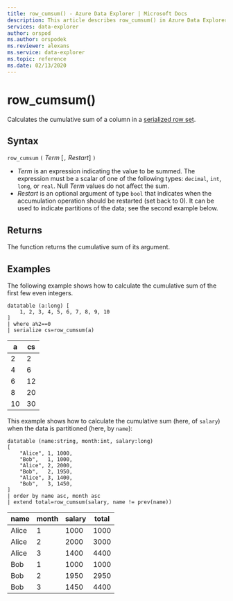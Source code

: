 ```yaml
---
title: row_cumsum() - Azure Data Explorer | Microsoft Docs
description: This article describes row_cumsum() in Azure Data Explorer.
services: data-explorer
author: orspod
ms.author: orspodek
ms.reviewer: alexans
ms.service: data-explorer
ms.topic: reference
ms.date: 02/13/2020
---
```

# row_cumsum()

Calculates the cumulative sum of a column in a [serialized row set](./windowsfunctions.md#serialized-row-set).

## Syntax

`row_cumsum` `(` *Term* [`,` *Restart*] `)`

* *Term* is an expression indicating the value to be summed.
  The expression must be a scalar of one of the following types:
  `decimal`, `int`, `long`, or `real`. Null *Term* values do not affect the
  sum.
* *Restart* is an optional argument of type `bool` that indicates when the
  accumulation operation should be restarted (set back to 0). It can be
  used to indicate partitions of the data; see the second example below.

## Returns

The function returns the cumulative sum of its argument.

## Examples

The following example shows how to calculate the cumulative sum of the first
few even integers.

```apl
datatable (a:long) [
    1, 2, 3, 4, 5, 6, 7, 8, 9, 10
]
| where a%2==0
| serialize cs=row_cumsum(a)
```

a    | cs
-----|-----
2    | 2
4    | 6
6    | 12
8    | 20
10   | 30

This example shows how to calculate the cumulative sum (here, of `salary`)
when the data is partitioned (here, by `name`):

```apl
datatable (name:string, month:int, salary:long)
[
    "Alice", 1, 1000,
    "Bob",   1, 1000,
    "Alice", 2, 2000,
    "Bob",   2, 1950,
    "Alice", 3, 1400,
    "Bob",   3, 1450,
]
| order by name asc, month asc
| extend total=row_cumsum(salary, name != prev(name))
```

name   | month  | salary  | total
-------|--------|---------|------
Alice  | 1      | 1000    | 1000
Alice  | 2      | 2000    | 3000
Alice  | 3      | 1400    | 4400
Bob    | 1      | 1000    | 1000
Bob    | 2      | 1950    | 2950
Bob    | 3      | 1450    | 4400